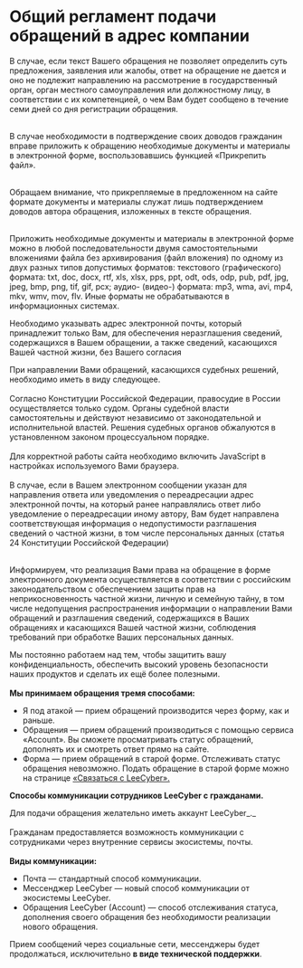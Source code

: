 # Общий регламент подачи обращений в адрес компании

В случае, если текст Вашего обращения не позволяет определить суть предложения, заявления или жалобы, ответ на обращение не дается и оно не подлежит направлению на рассмотрение в государственный орган, орган местного самоуправления или должностному лицу, в соответствии с их компетенцией, о чем Вам будет сообщено в течение семи дней со дня регистрации обращения.

\
В случае необходимости в подтверждение своих доводов гражданин вправе приложить к обращению необходимые документы и материалы в электронной форме, воспользовавшись функцией «Прикрепить файл».

\
Обращаем внимание, что прикрепляемые в предложенном на сайте формате документы и материалы служат лишь подтверждением доводов автора обращения, изложенных в тексте обращения.

\
Приложить необходимые документы и материалы в электронной форме можно в любой последовательности двумя самостоятельными вложениями файла без архивирования (файл вложения) по одному из двух разных типов допустимых форматов: текстового (графического) формата: txt, doc, docx, rtf, xls, xlsx, pps, ppt, odt, ods, odp, pub, pdf, jpg, jpeg, bmp, png, tif, gif, pcx; аудио- (видео-) формата: mp3, wma, avi, mp4, mkv, wmv, mov, flv. Иные форматы не обрабатываются в информационных системах.

Необходимо указывать адрес электронной почты, который принадлежит только Вам, для обеспечения неразглашения сведений, содержащихся в Вашем обращении, а также сведений, касающихся Вашей частной жизни, без Вашего согласия

При направлении Вами обращений, касающихся судебных решений, необходимо иметь в виду следующее.\
\
Согласно Конституции Российской Федерации, правосудие в России осуществляется только судом. Органы судебной власти самостоятельны и действуют независимо от законодательной и исполнительной властей. Решения судебных органов обжалуются в установленном законом процессуальном порядке.\
\
Для корректной работы сайта необходимо включить JavaScript в настройках используемого Вами браузера.\
\
В случае, если в Вашем электронном сообщении указан для направления ответа или уведомления о переадресации адрес электронной почты, на который ранее направлялись ответ либо уведомление о переадресации иному автору, Вам будет направлена соответствующая информация о недопустимости разглашения сведений о частной жизни, в том числе персональных данных (статья 24 Конституции Российской Федерации)

\
Информируем, что реализация Вами права на обращение в форме электронного документа осуществляется в соответствии с российским законодательством с обеспечением защиты прав на неприкосновенность частной жизни, личную и семейную тайну, в том числе недопущения распространения информации о направлении Вами обращений и разглашения сведений, содержащихся в Ваших обращениях и касающихся Вашей частной жизни, соблюдения требований при обработке Ваших персональных данных.

Мы постоянно работаем над тем, чтобы защитить вашу конфиденциальность, обеспечить высокий уровень безопасности наших продуктов и сделать их ещё более полезными.\
\
**Мы принимаем обращения тремя способами:**

* Я под атакой — прием обращений производится через форму, как и раньше.
* Обращения — прием обращений производиться с помощью сервиса «Account». Вы сможете просматривать статус обращений, дополнять их и смотреть ответ прямо на сайте.
* Форма — прием обращений в старой форме. Отслеживать статус обращения невозможно. Подать обращение в старой форме можно на странице [«Связаться с LeeCyber».](https://leecyber.ru/feedback)

**Способы коммуникации сотрудников LeeCyber с гражданами.**

Для подачи обращения желательно иметь аккаунт LeeCyber_._\
\
Гражданам предоставляется возможность коммуникации с сотрудниками через внутренние сервисы экосистемы, почты.\
\
**Виды коммуникации:**

* Почта — стандартный способ коммуникации.
* Мессенджер LeeCyber — новый способ коммуникации от экосистемы LeeCyber.
* Обращения LeeCyber (Account) — способ отслеживания статуса, дополнения своего обращения без необходимости реализации нового обращения.

Прием сообщений через социальные сети, мессенджеры будет продолжаться, исключительно **в виде технической поддержки**.

